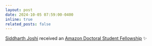 ```yaml
---
layout: post
date: 2024-10-05 07:59:00-0400
inline: true
related_posts: false
---
```


<!-- A simple inline announcement with Markdown emoji! :sparkles: :smile: -->

[Siddharth Joshi](https://sjoshi804.github.io/) received an [Amazon Doctoral Student Fellowship](https://www.sciencehub.ucla.edu/2024-amazon-fellows/) :sparkles:
